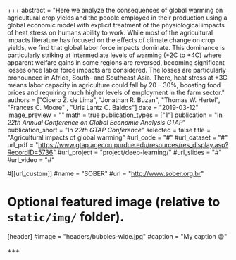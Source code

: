 +++
abstract = "Here we analyze the consequences of global warming on agricultural crop yields and the people employed in their production using a global economic model with explicit treatment of the physiological impacts of heat stress on humans ability to work. While most of the agricultural impacts literature has focused on the effects of climate change on crop yields, we find that global labor force impacts dominate.  This dominance is particularly striking at intermediate levels of warming (+2C to +4C) where apparent welfare gains in some regions are reversed, becoming significant losses once labor force impacts are considered. The losses are particularly pronounced in Africa, South- and Southeast Asia. There, heat stress at +3C means labor capacity in agriculture could fall by 20 – 30%, boosting food prices and requiring much higher levels of employment in the farm sector."
authors = ["Cicero Z. de Lima", "Jonathan R. Buzan", "Thomas W. Hertel", "Frances C. Moore" , "Uris Lantz C. Baldos"]
date = "2019-03-12"
image_preview = ""
math = true
publication_types = ["1"]
publication = "In *22th Annual Conference on Global Economic Analysis GTAP*"
publication_short = "In *22th GTAP Conference*"
selected = false
title = "Agricultural impacts of global warming"
#url_code = "#"
#url_dataset = "#"
url_pdf = "https://www.gtap.agecon.purdue.edu/resources/res_display.asp?RecordID=5736"
#url_project = "project/deep-learning/"
#url_slides = "#"
#url_video = "#"

#[[url_custom]]
#name = "SOBER"
#url = "http://www.sober.org.br"

# Optional featured image (relative to `static/img/` folder).
[header]
#image = "headers/bubbles-wide.jpg"
#caption = "My caption :smile:"

+++
